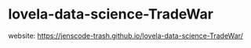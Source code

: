 # lovela-data-science-TradeWar
website: https://jenscode-trash.github.io/lovela-data-science-TradeWar/
